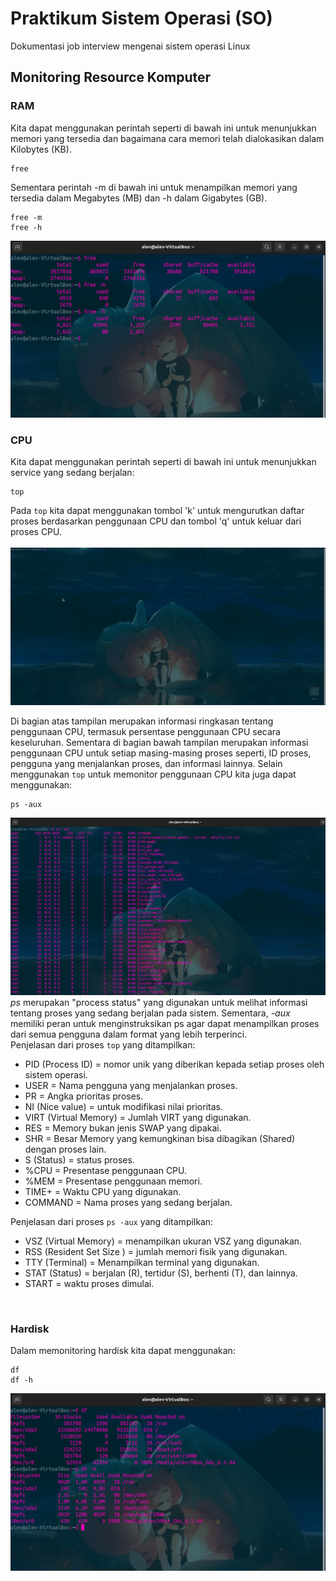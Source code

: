 # Praktikum Sistem Operasi (SO)
Dokumentasi job interview mengenai sistem operasi Linux
## Monitoring Resource Komputer
### RAM
Kita dapat menggunakan perintah seperti di bawah ini untuk menunjukkan memori yang tersedia dan bagaimana cara memori telah dialokasikan dalam Kilobytes (KB).
```
free
```
Sementara perintah -m di bawah ini untuk menampilkan memori yang tersedia dalam Megabytes (MB) dan  -h dalam Gigabytes (GB).
```
free -m
free -h
```
![alt text](https://github.com/nadqz/Praktikum-Sistem-Operasi-SO-/blob/main/dokumentasi/RAM.png)

### CPU
Kita dapat menggunakan perintah seperti di bawah ini untuk menunjukkan service yang sedang berjalan:
```
top
```
Pada `top` kita dapat menggunakan tombol 'k' untuk mengurutkan daftar proses berdasarkan penggunaan CPU dan tombol 'q' untuk keluar dari proses CPU. <br />
<br />
![til](https://github.com/nadqz/Praktikum-Sistem-Operasi-SO-/blob/main/dokumentasi/CPU.gif)

Di bagian atas tampilan merupakan informasi ringkasan tentang penggunaan CPU, termasuk persentase penggunaan CPU secara keseluruhan. Sementara di bagian bawah tampilan merupakan informasi penggunaan CPU untuk setiap masing-masing proses seperti, ID proses, pengguna yang menjalankan proses, dan informasi lainnya. Selain menggunakan `top` untuk memonitor penggunaan CPU kita juga dapat menggunakan:
```
ps -aux
```
![alt text](https://github.com/nadqz/Praktikum-Sistem-Operasi-SO-/blob/main/dokumentasi/px%20-aux.png)
*ps* merupakan "process status" yang digunakan untuk melihat informasi tentang proses yang sedang berjalan pada sistem. Sementara, *-aux* memiliki peran untuk menginstruksikan ps agar dapat menampilkan proses dari semua pengguna dalam format yang lebih terperinci.<br />
Penjelasan dari proses `top` yang ditampilkan:
- PID (Process ID) = nomor unik yang diberikan kepada setiap proses oleh sistem operasi.
- USER = Nama pengguna yang menjalankan proses.
- PR = Angka prioritas proses.
- NI (Nice value) = untuk modifikasi nilai prioritas.
- VIRT (Virtual Memory) = Jumlah VIRT yang digunakan.
- RES = Memory bukan jenis SWAP yang dipakai.
- SHR = Besar Memory yang kemungkinan bisa dibagikan (Shared) dengan proses lain.
- S (Status) = status proses.
- %CPU = Presentase penggunaan CPU.
- %MEM = Presentase penggunaan memori.
- TIME+ = Waktu CPU yang digunakan.
- COMMAND = Nama proses yang sedang berjalan.<br />

Penjelasan dari proses `ps -aux` yang ditampilkan:
- VSZ (Virtual Memory) = menampilkan ukuran VSZ yang digunakan.
- RSS (Resident Set Size ) = jumlah memori fisik yang digunakan.
- TTY (Terminal) = Menampilkan terminal yang digunakan.
- STAT (Status) = berjalan (R), tertidur (S), berhenti (T), dan lainnya.
- START = waktu proses dimulai.
 <br />

### Hardisk
Dalam memonitoring hardisk kita dapat menggunakan:
```
df
df -h
```
![alt text](https://github.com/nadqz/Praktikum-Sistem-Operasi-SO-/blob/main/dokumentasi/hardisk.png)
